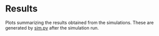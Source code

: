 # Results

Plots summarizing the results obtained from the simulations. These are generated by [sim.py](/sim.py) after the simulation run.
